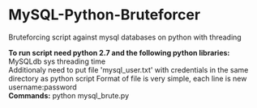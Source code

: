 # MySQL-Python-Bruteforcer
Bruteforcing script against mysql databases on python with threading


<b>To run script need python 2.7 and the following python libraries:</b>
MySQLdb
sys
threading
time
<br />
Additionaly need to put file 'mysql_user.txt' with credentials in the same directory as python script
Format of file is very simple, each line is new username:password
<br />
<b>Commands:</b>
python mysql_brute.py <code><hostname></code>

